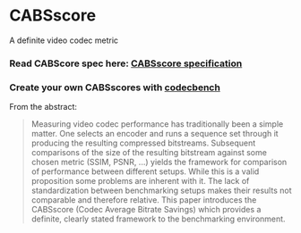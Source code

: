 CABSscore
=========

A definite video codec metric


###  Read CABScore spec here:  [CABSscore specification] ### 
### Create your own CABSscores with [codecbench] ###

From the abstract:

> Measuring video codec performance has traditionally been a simple matter. One selects an encoder and runs a sequence set through it producing the resulting compressed bitstreams. Subsequent comparisons of the size of the resulting bitstream against some chosen metric (SSIM, PSNR, ...) yields the framework for comparison of performance between different setups. While this is a valid proposition some problems are inherent with it. The lack of standardization between benchmarking setups makes their results not comparable and therefore relative. This paper introduces the CABSscore (Codec Average Bitrate Savings) which provides a definite, clearly stated framework to the benchmarking environment.




[CABSscore specification]:http://codecbench.nelalabs.com/cabs
[codecbench]:http://github.com/concalma/codecbench
[alberto vigata]:http://www.linkedin.com/in/vigata
